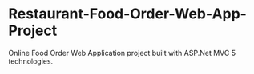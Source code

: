 # Restaurant-Food-Order-Web-App-Project
 Online Food Order Web Application project built with ASP.Net MVC 5 technologies.

